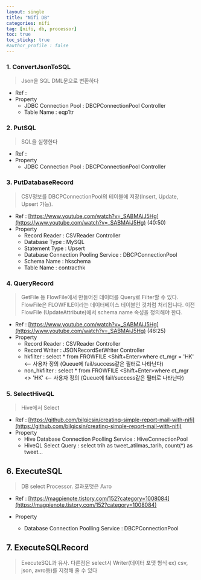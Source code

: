 ```yaml
---
layout: single
title: "Nifi DB"
categories: nifi
tag: [nifi, db, processor]
toc: true
toc_sticky: true
#author_profile : false
---
```




### 1. ConvertJsonToSQL
> Json을 SQL DML문으로 변환하다

* Ref : 
* Property
  - JDBC Connection Pool : DBCPConnectionPool Controller
  - Table Name : eqp1tr 
  
  
### 2. PutSQL
> SQL을 실행한다

* Ref : 
* Property
  - JDBC Connection Pool : DBCPConnectionPool Controller
  
  
### 3. PutDatabaseRecord
> CSV정보를 DBCPConnectionPool의 테이블에 저장(Insert, Update, Upsert 가능). 

* Ref : [https://www.youtube.com/watch?v=_SABMAiJ5Hg](https://www.youtube.com/watch?v=_SABMAiJ5Hg) (40:50)
* Property
  - Record Reader : CSVReader Controller
  - Database Type : MySQL
  - Statement Type : Upsert
  - Database Connection Pooling Service : DBCPConnectionPool
  - Schema Name : hkschema
  - Table Name : contracthk 
  
  
### 4. QueryRecord
> GetFile 등 FlowFile에서 만들어진 데이터를 Query로 Filter할 수 있다. FlowFile은 FLOWFILE이라는 데이터베이스 테이블인 것처럼 처리됩니다. 이전 FlowFile (UpdateAttribute)에서 schema.name 속성을 정의해야 한다. 

* Ref : [https://www.youtube.com/watch?v=_SABMAiJ5Hg](https://www.youtube.com/watch?v=_SABMAiJ5Hg) (46:25)
* Property
  - Record Reader : CSVReader Controller
  - Record Writer : JSONRecordSetWriter Controller
  - hkfilter : select * from FROWFILE <Shift+Enter>where ct_mgr = 'HK' <-- 사용자 정의 (Queue에 fail/success같은 필터로 나타난다)
  - non_hkfilter : select * from FROWFILE <Shift+Enter>where ct_mgr <> 'HK' <-- 사용자 정의 (Queue에 fail/success같은 필터로 나타난다)
  



### 5. SelectHiveQL
> Hive에서 Select

* Ref : [https://github.com/bilgicsin/creating-simple-report-mail-with-nifi](https://github.com/bilgicsin/creating-simple-report-mail-with-nifi)
* Property
  - Hive Database Connection Poolling Service : HiveConnectionPool
  - HiveQL Select Query : select trih as tweet_atilmas_tarih, count(*) as tweet...



## 6. ExecuteSQL

> DB select Processor. 결과포맷은 Avro

- Ref : [https://magpienote.tistory.com/152?category=1008084](https://magpienote.tistory.com/152?category=1008084)

- Property

  - Database Connection Poolling Service : DBCPConnectionPool

  

## 7. ExecuteSQLRecord 

> ExecuteSQL과 유사. 다른점은 select시 Writer(데이터 포맷 형식 ex) csv, json, avro등)를 지정해 줄 수 있다